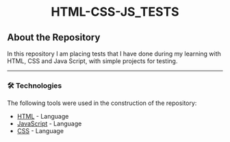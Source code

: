 <h1 style="text-align: center; font-weight: bold;">HTML-CSS-JS_TESTS</h1>

## About the Repository

In this repository I am placing tests that I have done during my learning with HTML, CSS and Java Script, with simple projects for testing.

---

### 🛠 Technologies

The following tools were used in the construction of the repository:

- [HTML](https://developer.mozilla.org/en-US/docs/Web/HTML) - Language
- [JavaScript](https://www.javascript.com) - Language
- [CSS](https://developer.mozilla.org/en-US/docs/Web/CSS) - Language
